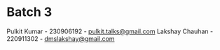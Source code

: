 # Batch 3
Pulkit Kumar - 230906192 - pulkit.talks@gmail.com
Lakshay Chauhan - 220911302 - dmslakshay@gmail.com
